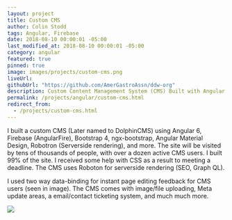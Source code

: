 ```yaml
---
layout: project
title: Custom CMS
author: Colin Stodd
tags: Angular, Firebase
date: 2018-08-10 00:00:01 -05:00
last_modified_at: 2018-08-10 00:00:01 -05:00
category: angular
featured: true
pinned: true
image: images/projects/custom-cms.png
liveUrl:
githubUrl: "https://github.com/AmerGastroAssn/ddw-org"
description: Custom Content Management System (CMS) Built with Angular 6, Bootstrap 4, Firebase and much more...
permalink: /projects/angular/custom-cms.html
redirect_from:
  - /projects/custom-cms.html
---
```


I built a custom CMS (Later named to DolphinCMS) using Angular 6, Firebase (AngularFire), Bootstrap 4, ngx-bootstrap, Angular Material Design, Robotron (Serverside rendering), and more. The site will be visited by tens of thousands of people, with over a dozen active CMS users. I built 99% of the site. I received some help with CSS as a result to meeting a deadline. The CMS uses Roboton for serverside rendering (SEO, Graph QL).

I used two way data-binding for instant page editing feedback for CMS users (seen in image). The CMS comes with image/file uploading, Meta update areas, a email/contact ticketing system, and much much more.

<img src="{{ project.image }}" class="image fit">
